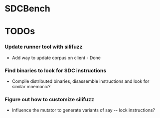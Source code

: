 # SDCBench

# TODOs

### Update runner tool with silifuzz
* Add way to update corpus on client - Done

### Find binaries to look for SDC instructions
* Compile distributed binaries, disassemble instructions and look for similar mnemonic?

### Figure out how to customize silifuzz
* Influence the mutator to generate variants of say -- lock instructions?

